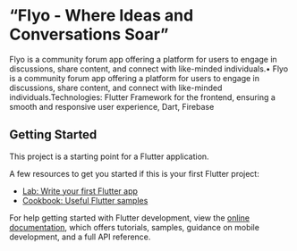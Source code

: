 # “Flyo - Where Ideas and Conversations Soar”

Flyo is a community forum app offering a platform for users to engage in discussions, share content, and connect with like-minded individuals.•	Flyo is a community forum app offering a platform for users to engage in discussions, share content, and connect with like-minded individuals.Technologies: Flutter Framework for the frontend, ensuring a smooth and responsive user experience, Dart, Firebase

## Getting Started

This project is a starting point for a Flutter application.

A few resources to get you started if this is your first Flutter project:

- [Lab: Write your first Flutter app](https://docs.flutter.dev/get-started/codelab)
- [Cookbook: Useful Flutter samples](https://docs.flutter.dev/cookbook)

For help getting started with Flutter development, view the
[online documentation](https://docs.flutter.dev/), which offers tutorials,
samples, guidance on mobile development, and a full API reference.
